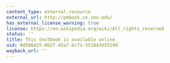 ```yaml
---
content_type: external-resource
external_url: http://pmbook.ce.cmu.edu/
has_external_license_warning: true
license: https://en.wikipedia.org/wiki/All_rights_reserved
status: ''
title: This textbook is available online
uid: 0d506425-8b2f-45a7-bc71-551843d5519d
wayback_url: ''
---
```

